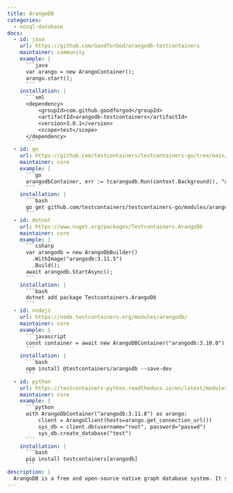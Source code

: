 ```yaml
---
title: ArangoDB
categories:
  - nosql-database
docs:
  - id: java
    url: https://github.com/GoodforGod/arangodb-testcontainers
    maintainer: community
    example: |
      ```java
      var arango = new ArangoContainer();
      arango.start();
      ```
    installation: |
      ```xml
      <dependency>
          <groupId>com.github.goodforgod</groupId>
          <artifactId>arangodb-testcontainers</artifactId>
          <version>3.0.1</version>
          <scope>test</scope>
      </dependency>
      ```
  - id: go
    url: https://github.com/testcontainers/testcontainers-go/tree/main/modules/arangodb
    maintainer: core
    example: |
      ```go
      arangodbContainer, err := tcarangodb.Run(context.Background(), "arangodb:3.11.5")
      ```
    installation: |
      ```bash
      go get github.com/testcontainers/testcontainers-go/modules/arangodb
      ```
  - id: dotnet
    url: https://www.nuget.org/packages/Testcontainers.ArangoDb
    maintainer: core
    example: |
      ```csharp
      var arangodb = new ArangoDbBuilder()
        .WithImage("arangodb:3.11.5")
        .Build();
      await arangodb.StartAsync();
      ```
    installation: |
      ```bash
      dotnet add package Testcontainers.ArangoDb
      ```
  - id: nodejs
    url: https://node.testcontainers.org/modules/arangodb/
    maintainer: core
    example: |
      ```javascript
      const container = await new ArangoDBContainer("arangodb:3.10.0").start();
      ```
    installation: |
      ```bash
      npm install @testcontainers/arangodb --save-dev
      ```
  - id: python
    url: https://testcontainers-python.readthedocs.io/en/latest/modules/arangodb/README.html
    maintainer: core
    example: |
      ```python
      with ArangoDbContainer("arangodb:3.11.8") as arango:
          client = ArangoClient(hosts=arango.get_connection_url())
          sys_db = client.db(username="root", password="passwd")
          sys_db.create_database("test")
      ```
    installation: |
      ```bash
      pip install testcontainers[arangodb]
      ```
description: |
  ArangoDB is a free and open-source native graph database system. It supports three data models; graphs, JSON documents, and key/value.
---
```


